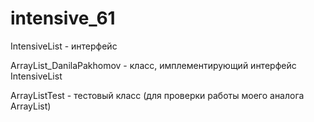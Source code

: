 # intensive_61
IntensiveList - интерфейс

ArrayList_DanilaPakhomov - класс, имплементирующий интерфейс IntensiveList

ArrayListTest - тестовый класс (для проверки работы моего аналога ArrayList)